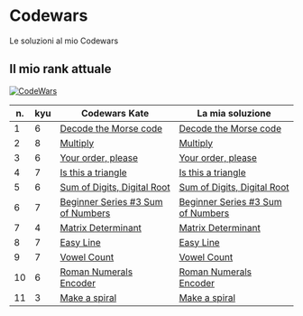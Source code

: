 # Codewars
Le soluzioni al mio Codewars

## Il mio rank attuale
[![CodeWars](https://www.codewars.com/users/Ficcadenti/badges/large)](https://www.codewars.com/users/Ficcadenti) 

| n. | kyu | Codewars Kate | La mia soluzione |
| --- | --- | --- | --- |
| 1 | 6 | [Decode the Morse code](https://www.codewars.com/kata/54b724efac3d5402db00065e) | [Decode the Morse code](https://github.com/Ficcadenti/Codewars/blob/master/Decode%20the%20Morse%20code/src/it/raffo/codewars/MorseCodeDecoder.java) |
| 2 | 8 | [Multiply](https://www.codewars.com/kata/50654ddff44f800200000004) | [Multiply](https://github.com/Ficcadenti/Codewars/blob/master/Multiply/src/it/raffo/codewars/Multiply.java) |
| 3 | 6 | [Your order, please](https://www.codewars.com/kata/55c45be3b2079eccff00010f) | [Your order, please](https://github.com/Ficcadenti/Codewars/blob/master/Your%20order%2C%20please/src/it/raffo/codewars/YourOrderPlease.java) |
| 4 | 7 | [Is this a triangle](https://www.codewars.com/kata/56606694ec01347ce800001b) | [Is this a triangle](https://github.com/Ficcadenti/Codewars/blob/master/Is%20this%20a%20triangle/src/it/raffo/codewars/TriangleTester.java) |
| 5 | 6 | [Sum of Digits, Digital Root](https://www.codewars.com/kata/541c8630095125aba6000c00) | [Sum of Digits, Digital Root](https://github.com/Ficcadenti/Codewars/blob/master/Sum%20of%20Digits%2C%20Digital%20Root/src/it/raffo/codewars/DRoot.java) |
| 6 | 7 | [Beginner Series #3 Sum of Numbers](https://www.codewars.com/kata/55f2b110f61eb01779000053) | [Beginner Series #3 Sum of Numbers](https://github.com/Ficcadenti/Codewars/blob/master/Beginner%20Series%20%233%20Sum%20of%20Numbers/src/it/raffo/codewars/Sum.java) |
| 7 | 4 | [Matrix Determinant](https://www.codewars.com/kata/52a382ee44408cea2500074c) | [Matrix Determinant](https://github.com/Ficcadenti/Codewars/blob/master/Matrix%20Determinant/src/it/raffo/codewars/Matrix.java) |
| 8 | 7 | [Easy Line](https://www.codewars.com/kata/56e7d40129035aed6c000632) | [Easy Line](https://github.com/Ficcadenti/Codewars/blob/master/Easy%20Line/src/it/raffo/codewars/Easyline.java) |
| 9 | 7 | [Vowel Count](https://www.codewars.com/kata/54ff3102c1bad923760001f3) | [Vowel Count](https://github.com/Ficcadenti/Codewars/blob/master/Vowel%20Count/src/it/raffo/codewars/Vowels.java) |
| 10 | 6 | [Roman Numerals Encoder](https://www.codewars.com/kata/51b62bf6a9c58071c600001b) | [Roman Numerals Encoder](https://github.com/Ficcadenti/Codewars/blob/master/Roman%20Numerals%20Encoder/src/it/raffo/codewars/RomanNumeralsEncoder.java) |
| 11 | 3 | [Make a spiral](https://www.codewars.com/kata/534e01fbbb17187c7e0000c6) | [Make a spiral](https://github.com/Ficcadenti/Codewars/blob/master/Make%20a%20spiral/src/it/raffo/codewars/Spiralizor.java) |